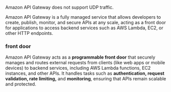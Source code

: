 Amazon API Gateway does not support UDP traffic.

Amazon API Gateway is a fully managed service that allows developers to create, publish, monitor, and secure APIs at any scale, acting as a front door for applications to access backend services such as AWS Lambda, EC2, or other HTTP endpoints.

### front door
Amazon API Gateway acts as a **programmable front door** that securely manages and routes external requests from clients (like web apps or mobile devices) to backend services, including AWS Lambda functions, EC2 instances, and other APIs. It handles tasks such as **authentication, request validation, rate limiting,** and **monitoring**, ensuring that APIs remain scalable and protected.

